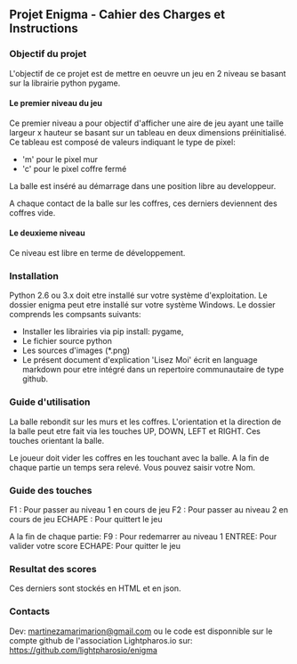 ## Projet Enigma - Cahier des Charges et Instructions

### Objectif du projet

L'objectif de ce projet est de mettre en oeuvre un jeu en 2 niveau se basant sur la librairie python pygame. 

#### Le premier niveau du jeu
Ce premier niveau a pour objectif d'afficher une aire de jeu ayant une taille largeur x hauteur se basant sur un tableau en deux dimensions préinitialisé.
Ce tableau est composé de valeurs indiquant le type de pixel:

* 'm' pour le pixel mur
* 'c' pour le pixel coffre fermé

La balle est inséré au démarrage dans une position libre au developpeur.

A chaque contact de la balle sur les coffres, ces derniers deviennent des coffres vide.


#### Le deuxieme niveau
Ce niveau est libre en terme de développement. 

### Installation
Python 2.6 ou 3.x doit etre installé sur votre système d'exploitation.
Le dossier enigma peut etre installé sur votre système Windows.
Le dossier comprends les compsants suivants:
* Installer les librairies via pip install: pygame, 
* Le fichier source python 
* Les sources d'images (*.png)
* Le présent document d'explication 'Lisez Moi' écrit en language markdown pour etre intégré dans un repertoire communautaire de type github.  

### Guide d'utilisation

La balle rebondit sur les murs et les coffres. L'orientation et la direction de la balle peut etre fait via les touches UP, DOWN, LEFT et RIGHT. Ces touches orientant la balle.

Le joueur doit vider les coffres en les touchant avec la balle. A la fin de chaque partie un temps sera relevé. Vous pouvez saisir votre Nom.

### Guide des touches
F1 : Pour passer au niveau 1 en cours de jeu
F2 : Pour passer au niveau 2 en cours de jeu
ECHAPE : Pour quittert le jeu

A la fin de chaque partie:
F9 : Pour redemarrer au niveau 1
ENTREE: Pour valider votre score
ECHAPE: Pour quitter le jeu

### Resultat des scores
Ces derniers sont stockés en HTML et en json.



### Contacts
Dev: martinezamarimarion@gmail.com
ou le code est disponnible sur le compte github de l'association Lightpharos.io sur:
https://github.com/lightpharosio/enigma
